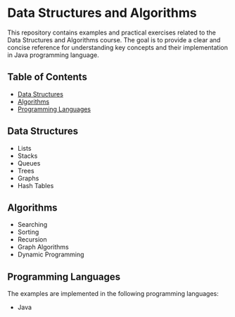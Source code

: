 # Data Structures and Algorithms

This repository contains examples and practical exercises related to the Data Structures and Algorithms course. The goal is to provide a clear and concise reference for understanding key concepts and their implementation in Java programming language.

## Table of Contents

- [Data Structures](#data-structures)
- [Algorithms](#algorithms)
- [Programming Languages](#programming-languages)

## Data Structures

- Lists
- Stacks
- Queues
- Trees
- Graphs
- Hash Tables

## Algorithms

- Searching
- Sorting
- Recursion
- Graph Algorithms
- Dynamic Programming

## Programming Languages

The examples are implemented in the following programming languages:

- Java

